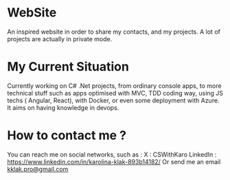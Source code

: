 # WebSite
An inspired website in order to share my contacts, and my projects.
A lot of projects are actually in private mode.

# My Current Situation
Currently working on C# .Net projects, from ordinary console apps, to more technical stuff such as apps optimised with MVC, TDD coding way, using JS techs ( Angular, React), with Docker, or even some deployment with Azure. 
It aims on having knowledge in devops.

# How to contact me ?
You can reach me on social networks, such as : 
X : CSWithKaro
LinkedIn : https://www.linkedin.com/in/karolina-klak-893b14182/
Or send me an email 
kklak.pro@gmail.com